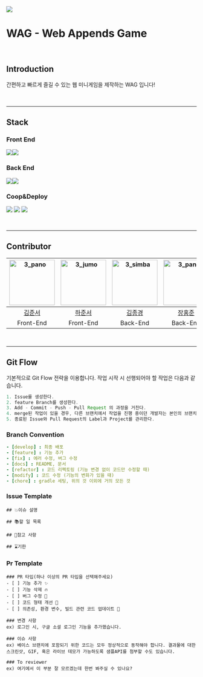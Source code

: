 <img src="https://capsule-render.vercel.app/api?type=waving&color=B931FC&height=150&section=header&text=&fontSize=0" />

# WAG - Web Appends Game

<br>

## Introduction  

간편하고 빠르게 즐길 수 있는 웹 미니게임을 제작하는 WAG 입니다!
<br>
<br>
<br>

---
## Stack
### Front End
<img src="https://img.shields.io/badge/react-61DAFB?style=for-the-badge&logo=react&logoColor=white"><img src="https://img.shields.io/badge/TypeScript-3178C6?style=for-the-badge&logo=typescript&logoColor=white">

### Back End
<img src="https://img.shields.io/badge/spring boot-6DB33F?style=for-the-badge&logo=springboot&logoColor=white"><img src="https://img.shields.io/badge/mysql-4479A1?style=for-the-badge&logo=mysql&logoColor=white"> 

### Coop&Deploy
<img src="https://img.shields.io/badge/notion-000000?style=for-the-badge&logo=notion&logoColor=white"> <img src="https://img.shields.io/badge/figma-E7157B?style=for-the-badge&logo=figma&logoColor=white"> <img src="https://img.shields.io/badge/github-000000?style=for-the-badge&logo=github&logoColor=white">

<br>

---

## Contributor
|  <img src="https://avatars.githubusercontent.com/u/112786665?v=4" alt="3_pano" width="120" height="120">  | <img src="https://avatars.githubusercontent.com/u/80705329?v=4" alt="3_jumo" width="120" height="120"> | <img src="https://avatars.githubusercontent.com/u/111286262?v=4" alt="3_simba" width="120" height="120">  | <img src="https://avatars.githubusercontent.com/u/35947667?v=4" alt="3_pano" width="120" height="120"> | <img src="https://avatars.githubusercontent.com/u/130421104?v=4" alt="3_miki" width="120" height="120"> |
| :------------------------------------------------------------------------------------------------------: | :----------------------------------------------------------------------------------------------------: | :------------------------------------------------------------------------------------------------------: | :-----------------------------------------------------------------------------------------------------: | :-----------------------------------------------------------------------------------------------------: |
|  [김준서](https://github.com/oesnuj)   |    [하준서](https://github.com/dev-junseo)     |    [김종경](https://github.com/JONG-KYEONG)   |     [장홍준](https://github.com/wkdghdwns199)   |      [함규빈](https://github.com/PororoAndFriends)      |
| Front-End |  Front-End |  Back-End  |  Back-End |  Back-End

<br>

---

## Git Flow
기본적으로 Git Flow 전략을 이용합니다. 작업 시작 시 선행되어야 할 작업은 다음과 같습니다.

```gradle
1. Issue를 생성한다.
2. feature Branch를 생성한다.
3. Add - Commit - Push - Pull Request 의 과정을 거친다.
4. merge된 작업이 있을 경우, 다른 브랜치에서 작업을 진행 중이던 개발자는 본인의 브랜치로 merge된 작업을 Pull 받아온다.
5. 종료된 Issue와 Pull Request의 Label과 Project를 관리한다.
```

### Branch Convention

```yaml
- [develop] : 최종 배포
- [feature] : 기능 추가
- [fix] : 에러 수정, 버그 수정
- [docs] : README, 문서
- [refactor] : 코드 리펙토링 (기능 변경 없이 코드만 수정할 때)
- [modify] : 코드 수정 (기능의 변화가 있을 때)
- [chore] : gradle 세팅, 위의 것 이외에 거의 모든 것
```

### Issue Template
```text
## 💥이슈 설명

## 📚할 일 목록

## 👀참고 사항

## ⌛기한

```

### Pr Template
```text
### PR 타입(하나 이상의 PR 타입을 선택해주세요)
- [ ] 기능 추가 ✨
- [ ] 기능 삭제 🔥
- [ ] 버그 수정 🐛
- [ ] 코드 형태 개선 🎨
- [ ] 의존성, 환경 변수, 빌드 관련 코드 업데이트 🔨

### 변경 사항
ex) 로그인 시, 구글 소셜 로그인 기능을 추가했습니다.

### 이슈 사항
ex) 베이스 브랜치에 포함되기 위한 코드는 모두 정상적으로 동작해야 합니다. 결과물에 대한 스크린샷, GIF, 혹은 라이브 데모가 가능하도록 샘플API를 첨부할 수도 있습니다.

### To reviewer
ex) 여기에서 이 부분 잘 모르겠는데 한번 봐주실 수 있나요?
```

